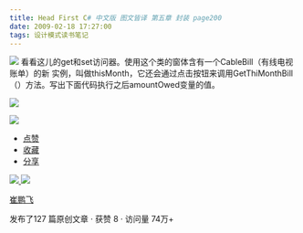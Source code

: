 ```yaml
---
title: Head First C# 中文版 图文皆译 第五章 封装 page200
date: 2009-02-18 17:27:00
tags: 设计模式读书笔记
---
```

![](https://p-blog.csdn.net/images/p_blog_csdn_net/cuipengfei1/EntryImages/20090218/2009-02-18_17-16-35.jpg) 看看这儿的get和set访问器。使用这个类的窗体含有一个CableBill（有线电视账单）的新
实例，叫做thisMonth，它还会通过点击按钮来调用GetThiMonthBill（）方法。写出下面代码执行之后amountOwed变量的值。

![](https://p-blog.csdn.net/images/p_blog_csdn_net/cuipengfei1/EntryImages/20090218/2009-02-18_17-21-19.jpg)

![](https://p-blog.csdn.net/images/p_blog_csdn_net/cuipengfei1/EntryImages/20090218/2009-02-18_17-22-25.jpg)

  * [ 点赞  ](javascript:;)
  * [ 收藏  ](javascript:;)
  * [ 分享 ](javascript:;)

[ ![](https://profile.csdnimg.cn/5/2/5/3_cuipengfei1)
![](https://g.csdnimg.cn/static/user-reg-year/1x/11.png)
](https://blog.csdn.net/cuipengfei1)

[ 崔鹏飞 ](https://blog.csdn.net/cuipengfei1)

发布了127 篇原创文章  ·  获赞 8  ·  访问量 74万+

